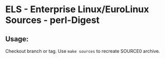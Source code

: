 # ELS - Enterprise Linux/EuroLinux Sources - perl-Digest
 
## Usage:
  Checkout branch or tag. Use `make sources` to recreate  SOURCE0 archive.
